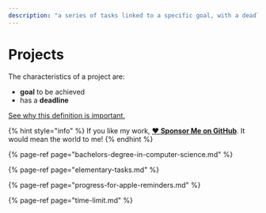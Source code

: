 ```yaml
---
description: "a series of tasks linked to a specific goal, with a deadline."
---
```


# Projects

The characteristics of a project are:

- **goal** to be achieved
- has a **deadline**

[See why this definition is important.](../about-this-website.md#why-this-is-important)

{% hint style="info" %}
If you like my work, [**❤️ Sponsor Me on GitHub**](https://github.com/sponsors/marbetschar). It would mean the world to me!
{% endhint %}

{% page-ref page="bachelors-degree-in-computer-science.md" %}

{% page-ref page="elementary-tasks.md" %}

{% page-ref page="progress-for-apple-reminders.md" %}

{% page-ref page="time-limit.md" %}
